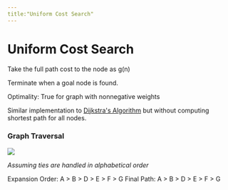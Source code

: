 ```yaml
---
title:"Uniform Cost Search"
---
```

# Uniform Cost Search
Take the full path cost to the node as g(n)

Terminate when a goal node is found.

Optimality: True for graph with nonnegative weights

Similar implementation to [Dijkstra's Algorithm](Notes/Dijkstra's%20Algorithm.md) but without computing shortest path for all nodes.
### Graph Traversal
![](https://i.imgur.com/syk9okN.png)

_Assuming ties are handled in alphabetical order_

Expansion Order:
A > B > D > E > F > G
Final Path:
A > B > D > E > F > G
